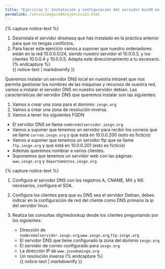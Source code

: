 ```yaml
---
title: "Ejercicio 3: Instalación y configuración del servidor bind9 en nuestra red local"
permalink: /serviciosgs/u04/ejercicio3.html
---
```

{% capture notice-text %}
1. Desinstala el servidor dnsmasq que has instalado en la práctica anterior para que no tengas conflictos.
2. Para hacer este ejercicio vamos a suponer que nuestro ordenadores están en la red 10.0.0.0/24, siendo nuestro servidor el 10.0.0.3, y los clientes 10.0.0.4 y 10.0.0.5. Adapta este direccionamiento a tu escenario.
{% endcapture %}<div class="notice--warning">{{ notice-text | markdownify }}</div>

Queremos instalar un servidor DNS local en nuestra intranet que nos permita gestionar los nombres de las máquinas y recursos de nuestra red, vamos a instalar el servidor DNS en nuestro servidor debian. Las características del servidor DNS que queremos instalar son las siguientes:

1. Vamos a crear una zona para el dominio: ``iesgn.org``
2. Vamos a crear una zona de resolución inversa.
3. Vamos a tener los siguientes FQDN

* El servidor DNS se llama ``nombredelservidor.iesgn.org``
* Vamos a suponer que tenemos un servidor para recibir los correos que se llame ``correo.iesgn.org`` y que está en 10.0.0.200 (esto es ficticio)
* Vamos a suponer que tenemos un servidor ftp que se llame ``ftp.iesgn.org`` y que está en 10.0.0.201 (esto es ficticio)
* Además queremos nombrar a varios clientes.
* Suponemos que tenemos un servidor web con las páginas: ``www.iesgn.org`` y ``departementos.iesgn.org``

{% capture notice-text %}
1. Configura el servidor DNS con los registros A, CNAME, MX y NS necesarios, configura el SOA. 
2. Configura los clientes para que su DNS sea el servidor Debian, debes indicar en la configuración de red del cliente como DNS primario la ip del servidor linux.
3. Realiza las consultas dig/neslookup desde los clientes preguntando por los siguientes:	

	* Dirección de ``nombredelservidor.iesgn.org``,``www.iesgn.org``,``ftp.iesgn.org``
	* El servidor DNS que tiene configurado la zona del dominio ``iesgn.org``
	* El servidor de correo configurado para ``iesgn.org``
	* La dirección IP de ``www.josedomingo.org``
	* Un resolución inversa
{% endcapture %}<div class="notice--info">{{ notice-text | markdownify }}</div>